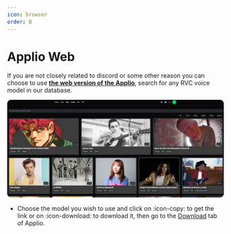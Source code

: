 ```yaml
---
icon: browser
order: B
---
```


# Applio Web

If you are not closely related to discord or some other reason you can choose to use **[the web version of the Applio](https://applio.org/)**, search for any RVC voice model in our database.

![](/assets/Applio_Website.png)

- Choose the model you wish to use and click on :icon-copy: to get the link or on :icon-download: to download it, then go to the [Download](/get-started\inferencing.md) tab of Applio.
